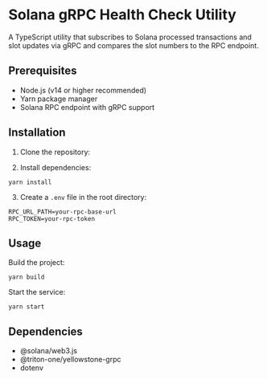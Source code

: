 # Solana gRPC Health Check Utility

A TypeScript utility that subscribes to Solana processed transactions and slot updates via gRPC and compares the slot numbers to the RPC endpoint.

## Prerequisites

- Node.js (v14 or higher recommended)
- Yarn package manager
- Solana RPC endpoint with gRPC support

## Installation

1. Clone the repository:

2. Install dependencies:
```
yarn install
```
3. Create a `.env` file in the root directory:
```
RPC_URL_PATH=your-rpc-base-url
RPC_TOKEN=your-rpc-token
```

## Usage

Build the project:
```
yarn build
```
Start the service:
```
yarn start
```

## Dependencies
- @solana/web3.js
- @triton-one/yellowstone-grpc
- dotenv
